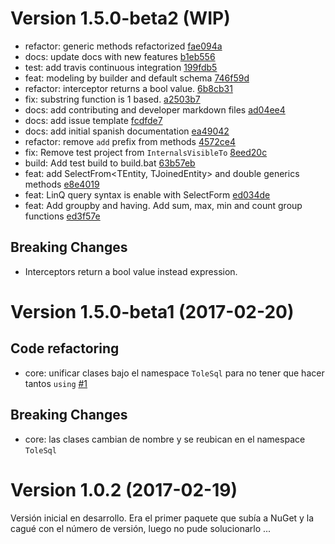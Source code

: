# Version 1.5.0-beta2 (WIP)

* refactor: generic methods refactorized [fae094a](https://github.com/tolemac/ToleSql/commit/fae094a18af0f27c4e642b15c57bce0363d42c30)
* docs: update docs with new features [b1eb556](https://github.com/tolemac/ToleSql/commit/b1eb5563360abd37afedfee64c0ab7341a1b653f)
* test: add travis continuous integration [199fdb5](https://github.com/tolemac/ToleSql/commit/199fdb50ee31b7e7fa0b791be2128528d56c7192)
* feat: modeling by builder and default schema [746f59d](https://github.com/tolemac/ToleSql/commit/746f59d4bfd2908db8dc84da1acc660f120fcee2)
* refactor: interceptor returns a bool value. [6b8cb31](https://github.com/tolemac/ToleSql/commit/6b8cb31d2954e1276b8449e6cf5102e8e4dda609)
* fix: substring function is 1 based. [a2503b7](https://github.com/tolemac/ToleSql/commit/a2503b7dea8822e04ca44170e62c9a1efa1c3857)
* docs: add contributing and developer markdown files [ad04ee4](https://github.com/tolemac/ToleSql/commit/ad04ee41f20756a0d307f7bcc15ac8e406b8522a)
* docs: add issue template [fcdfde7](https://github.com/tolemac/ToleSql/commit/fcdfde7f457bf1ae29d67a3c55ea39f75bbe44df)
* docs: add initial spanish documentation [ea49042](https://github.com/tolemac/ToleSql/commit/ea490423e4fe7f740d6787c4931a61e44da263a3)
* refactor: remove `add` prefix from methods [4572ce4](https://github.com/tolemac/ToleSql/commit/4572ce4464c0f1e0154083e4d82f5299fbb84933)
* fix: Remove test project from `InternalsVisibleTo` [8eed20c](https://github.com/tolemac/ToleSql/commit/8eed20cb07775060e4390c7557a9a7e3129b64c8)
* build: Add test build to build.bat [63b57eb](https://github.com/tolemac/ToleSql/commit/63b57eb73f7ee0d4434c37b4d9b5cfc26cf69004)
* feat: add SelectFrom<TEntity, TJoinedEntity> and double generics methods [e8e4019](https://github.com/tolemac/ToleSql/commit/e8e4019fb449bd3ac1a481a55f238f034e1c09c3)
* feat: LinQ query syntax is enable with SelectForm [ed034de](https://github.com/tolemac/ToleSql/commit/ed034dee64342893e0cb39850ae918fe8e00bb3d)
* feat: Add groupby and having. Add sum, max, min and count group functions [ed3f57e](https://github.com/tolemac/ToleSql/commit/ed3f57e88627f8d4ecccc6a0d29eab47b12a791d)

## Breaking Changes

* Interceptors return a bool value instead expression.

# Version 1.5.0-beta1 (2017-02-20)

## Code refactoring
* core: unificar clases bajo el namespace `ToleSql` para no tener que hacer tantos `using` [#1](https://github.com/tolemac/ToleSql/issues/1)

## Breaking Changes
* core: las clases cambian de nombre y se reubican en el namespace `ToleSql`

# Version 1.0.2 (2017-02-19)
Versión inicial en desarrollo.
Era el primer paquete que subía a NuGet y la cagué con el número de versión, luego no pude solucionarlo ...
